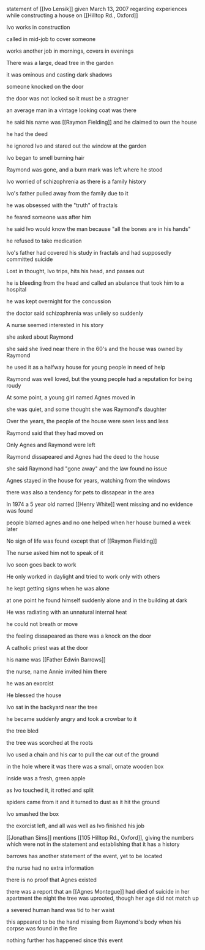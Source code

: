 statement of [[Ivo Lensik]] given March 13, 2007 regarding experiences while constructing a house on [[Hilltop Rd., Oxford]]

Ivo works in construction

called in mid-job to cover someone 

works another job in mornings, covers in evenings

There was a large, dead tree in the garden

it was ominous and casting dark shadows 

someone knocked on the door

the door was not locked so it must be a stragner

an average man in a vintage looking coat was there

he said his name was [[Raymon Fielding]] and he claimed to own the house

he had the deed

he ignored Ivo and stared out the window at the garden

Ivo began to smell burning hair

Raymond was gone, and a burn mark was left where he stood

Ivo worried of schizophrenia as there is a family history

Ivo's father pulled away from the family due to it

he was obsessed with the "truth" of fractals

he feared someone was after him

he said Ivo would know the man because "all the bones are in his hands"

he refused to take medication

Ivo's father had covered his study in fractals and had supposedly committed suicide

Lost in thought, Ivo trips, hits his head, and passes out

he is bleeding from the head and called an abulance that took him to a hospital

he was kept overnight for the concussion

the doctor said schizophrenia was unliely so suddenly

A nurse seemed interested in his story

she asked about Raymond

she said she lived near there in the 60's and the house was owned by Raymond

he used it as a halfway house for young people in need of help

Raymond was well loved, but the young people had a reputation for being roudy

At some point, a young girl named Agnes moved in

she was quiet, and some thought she was Raymond's daughter

Over the years, the people of the house were seen less and less

Raymond said that they had moved on

Only Agnes and Raymond were left

Raymond dissapeared and Agnes had the deed to the house

she said Raymond had "gone away" and the law found no issue

Agnes stayed in the house for years, watching from the windows

there was also a tendency for pets to dissapear in the area

In 1974 a 5 year old named [[Henry White]] went missing and no evidence was found

people blamed agnes and no one helped when her house burned a week later

No sign of life was found except that of [[Raymon Fielding]]

The nurse asked him not to speak of it

Ivo soon goes back to work

He only worked in daylight and tried to work only with others

he kept getting signs when he was alone

at one point he found himself suddenly alone and in the building at dark

He was radiating with an unnatural internal heat

he could not breath or move

the feeling dissapeared as there was a knock on the door

A catholic priest was at the door

his name was [[Father Edwin Barrows]]

the nurse, name Annie invited him there

he was an exorcist

He blessed the house

Ivo sat in the backyard near the tree

he became suddenly angry and took a crowbar to it

the tree bled

the tree was scorched at the roots

Ivo used a chain and his car to pull the car out of the ground

in the hole where it was there was a small, ornate wooden box

inside was a fresh, green apple

as Ivo touched it, it rotted and split

spiders came from it and it turned to dust as it hit the ground

Ivo smashed the box

the exorcist left, and all was well as Ivo finished his job

[[Jonathan Sims]] mentions [[105 Hilltop Rd., Oxford]], giving the numbers which were not in the statement and establishing that it has a history

barrows has another statement of the event, yet to be located

the nurse had no extra information

there is no proof that Agnes existed

there was a report that an [[Agnes Montegue]] had died of suicide in her apartment the night the tree was uprooted, though her age did not match up

a severed human hand was tid to her waist

this appeared to be the hand missing from Raymond's body when his corpse was found in the fire

nothing further has happened since this event